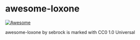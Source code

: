 # awesome-loxone
[![Awesome](https://awesome.re/badge-flat.svg)](https://awesome.re)

awesome-loxone by sebrock is marked with CC0 1.0 Universal 
